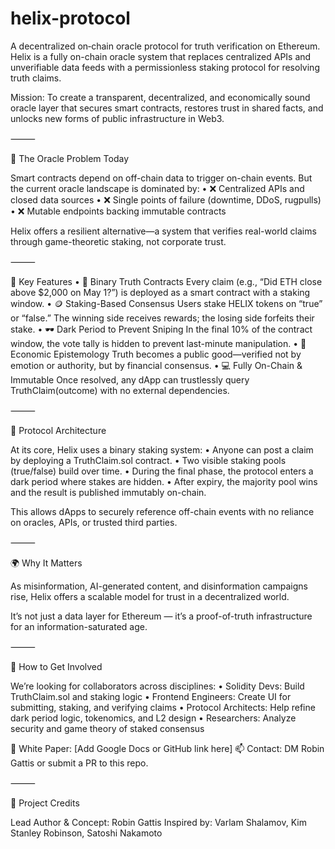 # helix-protocol
A decentralized on‑chain oracle protocol for truth verification on Ethereum.
Helix is a fully on-chain oracle system that replaces centralized APIs and unverifiable data feeds with a permissionless staking protocol for resolving truth claims.

Mission: To create a transparent, decentralized, and economically sound oracle layer that secures smart contracts, restores trust in shared facts, and unlocks new forms of public infrastructure in Web3.

⸻

🚨 The Oracle Problem Today

Smart contracts depend on off-chain data to trigger on-chain events. But the current oracle landscape is dominated by:
	•	❌ Centralized APIs and closed data sources
	•	❌ Single points of failure (downtime, DDoS, rugpulls)
	•	❌ Mutable endpoints backing immutable contracts

Helix offers a resilient alternative—a system that verifies real-world claims through game-theoretic staking, not corporate trust.

⸻

🔐 Key Features
	•	🧾 Binary Truth Contracts
Every claim (e.g., “Did ETH close above $2,000 on May 1?”) is deployed as a smart contract with a staking window.
	•	🪙 Staking-Based Consensus
Users stake HELIX tokens on “true” or “false.” The winning side receives rewards; the losing side forfeits their stake.
	•	🕶 Dark Period to Prevent Sniping
In the final 10% of the contract window, the vote tally is hidden to prevent last-minute manipulation.
	•	🧠 Economic Epistemology
Truth becomes a public good—verified not by emotion or authority, but by financial consensus.
	•	💻 Fully On-Chain & Immutable
Once resolved, any dApp can trustlessly query TruthClaim(outcome) with no external dependencies.

⸻

🧱 Protocol Architecture

At its core, Helix uses a binary staking system:
	•	Anyone can post a claim by deploying a TruthClaim.sol contract.
	•	Two visible staking pools (true/false) build over time.
	•	During the final phase, the protocol enters a dark period where stakes are hidden.
	•	After expiry, the majority pool wins and the result is published immutably on-chain.

This allows dApps to securely reference off-chain events with no reliance on oracles, APIs, or trusted third parties.

⸻

🌍 Why It Matters

As misinformation, AI-generated content, and disinformation campaigns rise, Helix offers a scalable model for trust in a decentralized world.

It’s not just a data layer for Ethereum — it’s a proof-of-truth infrastructure for an information-saturated age.

⸻

👷 How to Get Involved

We’re looking for collaborators across disciplines:
	•	Solidity Devs: Build TruthClaim.sol and staking logic
	•	Frontend Engineers: Create UI for submitting, staking, and verifying claims
	•	Protocol Architects: Help refine dark period logic, tokenomics, and L2 design
	•	Researchers: Analyze security and game theory of staked consensus

📄 White Paper: [Add Google Docs or GitHub link here]
📫 Contact: DM Robin Gattis or submit a PR to this repo.

⸻

👤 Project Credits

Lead Author & Concept: Robin Gattis
Inspired by: Varlam Shalamov, Kim Stanley Robinson, Satoshi Nakamoto